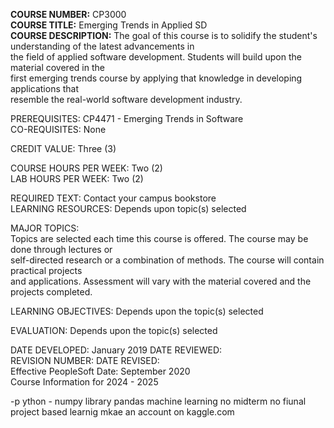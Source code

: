 **COURSE NUMBER:** CP3000  
**COURSE TITLE:** Emerging Trends in Applied SD  
**COURSE DESCRIPTION:**
The goal of this course is to solidify the student's understanding of the latest advancements in  
the field of applied software development. Students will build upon the material covered in the  
first emerging trends course by applying that knowledge in developing applications that  
resemble the real-world software development industry.

PREREQUISITES: CP4471 - Emerging Trends in Software  
CO-REQUISITES: None

CREDIT VALUE: Three (3)  

COURSE HOURS PER WEEK: Two (2)  
LAB HOURS PER WEEK: Two (2)  

REQUIRED TEXT: Contact your campus bookstore  
LEARNING RESOURCES: Depends upon topic(s) selected  

MAJOR TOPICS:  
Topics are selected each time this course is offered. The course may be done through lectures or  
self-directed research or a combination of methods. The course will contain practical projects  
and applications. Assessment will vary with the material covered and the projects completed.  

LEARNING OBJECTIVES: Depends upon the topic(s) selected  

EVALUATION: Depends upon the topic(s) selected  

DATE DEVELOPED: January 2019 DATE REVIEWED:  
REVISION NUMBER: DATE REVISED:  
Effective PeopleSoft Date: September 2020  
Course Information for 2024 - 2025

-p ython - numpy library
pandas
machine learning
no midterm
no fiunal
project based learnig
mkae an account on kaggle.com
